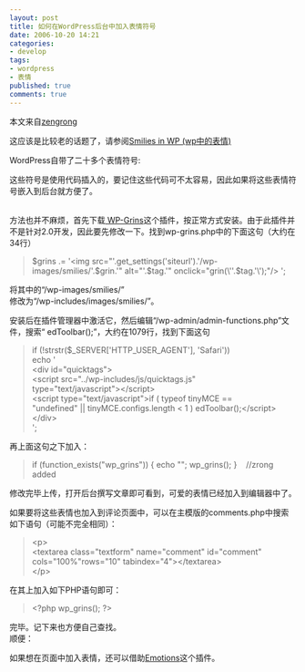 ```yaml
---
layout: post
title: 如何在WordPress后台中加入表情符号
date: 2006-10-20 14:21
categories: 
- develop
tags:
- wordpress
- 表情
published: true
comments: true
---
```

<p><p>本文来自<a href="http://www.zengrong.net/wp-trackback.php?p=109">zengrong</a></p>  <p>这应该是比较老的话题了，请参阅<a href="http://dark.supercn.net/index.php/81/">Smilies in WP (wp中的表情)</a></p>  <p>WordPress自带了二十多个表情符号:</p>  <p>这些符号是使用代码插入的，要记住这些代码可不太容易，因此如果将这些表情符号嵌入到后台就方便了。</p> <!--more-->  <p>   <br />方法也并不麻烦，首先下载<a href="http://www.alexking.org/blog/2004/01/24/wp-grins-clickable-smilies-hack/"> WP-Grins</a>这个插件，按正常方式安装。由于此插件并不是针对2.0开发，因此要先修改一下。找到wp-grins.php中的下面这句（大约在34行）</p>  <blockquote>   <p>$grins .= '&lt;img src=&quot;'.get_settings('siteurl').'/wp-images/smilies/'.$grin.'&quot; alt=&quot;'.$tag.'&quot; onclick=&quot;grin(\''.$tag.'\');&quot;/&gt; ';</p> </blockquote>  <p>将其中的“/wp-images/smilies/”    <br />修改为“/wp-includes/images/smilies/”。</p>  <p>安装后在插件管理器中激活它，然后编辑“/wp-admin/admin-functions.php”文件，搜索“ edToolbar();”，大约在1079行，找到下面这句</p>  <blockquote>   <p>if (!strstr($_SERVER['HTTP_USER_AGENT'], 'Safari'))      <br />echo '       <br />&lt;div id=&quot;quicktags&quot;&gt;       <br />&lt;script src=&quot;../wp-includes/js/quicktags.js&quot;       <br />type=&quot;text/javascript&quot;&gt;&lt;/script&gt;       <br />&lt;script type=&quot;text/javascript&quot;&gt;if ( typeof tinyMCE ==       <br />&quot;undefined&quot; || tinyMCE.configs.length &lt; 1 ) edToolbar();&lt;/script&gt;       <br />&lt;/div&gt;       <br />';</p> </blockquote>  <p>再上面这句之下加入：</p>  <blockquote>   <p>if (function_exists(&quot;wp_grins&quot;)) { echo &quot;&quot;; wp_grins(); }&#160;&#160;&#160; //zrong added</p> </blockquote>  <p>修改完毕上传，打开后台撰写文章即可看到，可爱的表情已经加入到编辑器中了。</p>  <p>如果要将这些表情也加入到评论页面中，可以在主模版的comments.php中搜索如下语句（可能不完全相同）：</p>  <blockquote>   <p>&lt;p&gt;      <br />&lt;textarea class=&quot;textform&quot; name=&quot;comment&quot; id=&quot;comment&quot; cols=&quot;100%&quot;rows=&quot;10&quot; tabindex=&quot;4&quot;&gt;&lt;/textarea&gt;       <br />&lt;/p&gt;</p> </blockquote>  <p>在其上加入如下PHP语句即可：</p>  <blockquote>   <p>&lt;?php wp_grins(); ?&gt;</p> </blockquote>  <p>完毕。记下来也方便自己查找。    <br />顺便：</p>  <p>如果想在页面中加入表情，还可以借助<a href="http://www.coolcode.cn/?p=74">Emotions</a>这个插件。</p></p>

